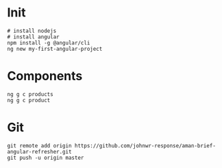 # Init
```
# install nodejs
# install angular
npm install -g @angular/cli
ng new my-first-angular-project
```

# Components
```
ng g c products
ng g c product
```

# Git
```
git remote add origin https://github.com/johnwr-response/aman-brief-angular-refresher.git
git push -u origin master
```
